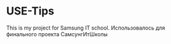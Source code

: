 # USE-Tips
This is my project for Samsung IT school.
Использовалось для финального проекта СамсунгИтШколы
